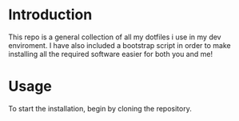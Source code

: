 # Introduction

This repo is a general collection of all my dotfiles i use in my dev enviroment. 
I have also included a bootstrap script in order to make installing all the required software easier for
both you and me!

# Usage

To start the installation, begin by cloning the repository.

